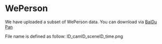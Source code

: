 # WePerson
We have uploaded a subset of WePerson data.
You can download via [BaiDu Pan](https://pan.baidu.com/s/1JjiELlbMqHRFacvkMAf0lg?pwd=s4w6)

File name is defined as follow: ID_camID_sceneID_time.png
